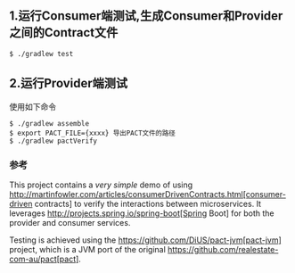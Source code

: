 ## 1.运行Consumer端测试,生成Consumer和Provider之间的Contract文件
```
$ ./gradlew test
```

## 2.运行Provider端测试

使用如下命令
```
$ ./gradlew assemble 
$ export PACT_FILE={xxxx} 导出PACT文件的路径
$ ./gradlew pactVerify
```

### 参考

This project contains a *very simple* demo of using http://martinfowler.com/articles/consumerDrivenContracts.html[consumer-driven contracts] to verify the interactions between microservices.
It leverages http://projects.spring.io/spring-boot[Spring Boot] for both the provider and consumer services.

Testing is achieved using the https://github.com/DiUS/pact-jvm[pact-jvm] project, which is a JVM port of the original https://github.com/realestate-com-au/pact[pact].

